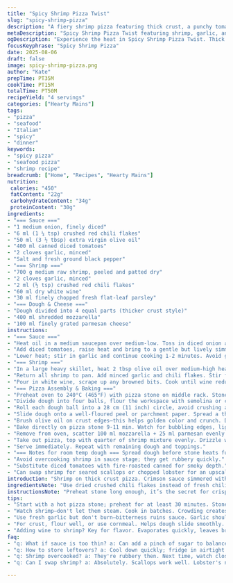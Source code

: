 ```yaml
---
title: "Spicy Shrimp Pizza Twist"
slug: "spicy-shrimp-pizza"
description: "A fiery shrimp pizza featuring thick crust, a punchy tomato sauce with chili flakes and fresh herbs, topped with sautéed shrimp infused with garlic and white wine. Uses mozzarella and a blend of parmesan for a sharper finish. The dough is portioned for medium pizzas with a cornmeal dusted crust baked on a hot pizza stone. Step-by-step guide prioritizes look, smell, and texture cues for doneness. Substitute shrimp with scallops or firm fish for variation. Slightly adjusted timing and ingredient proportions create balance without losing bite."
metaDescription: "Spicy Shrimp Pizza Twist featuring shrimp, garlic, and chili flakes. A fiery take on pizza with a thick, crispy crust."
ogDescription: "Experience the heat in Spicy Shrimp Pizza Twist. Thick crust, fiery garlic shrimp, punchy sauce. Ready in under an hour."
focusKeyphrase: "Spicy Shrimp Pizza"
date: 2025-08-06
draft: false
image: spicy-shrimp-pizza.png
author: "Kate"
prepTime: PT35M
cookTime: PT15M
totalTime: PT50M
recipeYield: "4 servings"
categories: ["Hearty Mains"]
tags:
- "pizza"
- "seafood"
- "Italian"
- "spicy"
- "dinner"
keywords:
- "spicy pizza"
- "seafood pizza"
- "shrimp recipe"
breadcrumb: ["Home", "Recipes", "Hearty Mains"]
nutrition: 
 calories: "450"
 fatContent: "22g"
 carbohydrateContent: "34g"
 proteinContent: "30g"
ingredients:
- "=== Sauce ==="
- "1 medium onion, finely diced"
- "6 ml (1 ¼ tsp) crushed red chili flakes"
- "50 ml (3 ½ tbsp) extra virgin olive oil"
- "400 ml canned diced tomatoes"
- "2 cloves garlic, minced"
- "Salt and fresh ground black pepper"
- "=== Shrimp ==="
- "700 g medium raw shrimp, peeled and patted dry"
- "2 cloves garlic, minced"
- "2 ml (½ tsp) crushed red chili flakes"
- "60 ml dry white wine"
- "30 ml finely chopped fresh flat-leaf parsley"
- "=== Dough & Cheese ==="
- "Dough divided into 4 equal parts (thicker crust style)"
- "400 ml shredded mozzarella"
- "100 ml finely grated parmesan cheese"
instructions:
- "=== Sauce ==="
- "Heat oil in a medium saucepan over medium-low. Toss in diced onion and crushed chili flakes. The sizzle should be gentle, not burning. Stir occasionally, cook until onion softens and edges turn translucent, around 7-8 minutes. Season lightly with salt and pepper early to draw out moisture."
- "Add diced tomatoes, raise heat and bring to a gentle but lively simmer. Watch for tomato juices bubbling and slight thickening—about 8-10 minutes."
- "Lower heat; stir in garlic and continue cooking 1-2 minutes. Avoid garlic browning or bitterness. Let sauce cool slightly, taste and adjust salt, pepper, even a pinch of sugar if too acidic. Set aside."
- "=== Shrimp ==="
- "In a large heavy skillet, heat 2 tbsp olive oil over medium-high heat until shimmering. Add shrimp in batches to avoid crowding; when shrimp curl tight, edges turn pink and opaque, flip once—each side 1-1.5 minutes max."
- "Return all shrimp to pan. Add minced garlic and chili flakes. Stir for about 1 minute to infuse flavors without burning garlic."
- "Pour in white wine, scrape up any browned bits. Cook until wine reduces halfway, about 2-3 minutes, sauce thickens slightly. Toss in parsley, season with salt and pepper to taste. Remove from heat, keep warm."
- "=== Pizza Assembly & Baking ==="
- "Preheat oven to 240°C (465°F) with pizza stone on middle rack. Stone must be hot enough—at least 30 minutes preheated to ensure bottom crust crisps properly."
- "Divide dough into four balls, flour the workspace with semolina or cornmeal—acts like tiny ball bearings allowing easy slide on stone."
- "Roll each dough ball into a 28 cm (11 inch) circle, avoid crushing air pockets in dough; airiness here is key."
- "Slide dough onto a well-floured peel or parchment paper. Spread a thin layer of sauce over dough using back of a spoon, leave edges bare for crust rise."
- "Brush olive oil on crust edges—this helps golden color and crunch. Do not overload sauce; soggy bottoms kill the experience."
- "Bake directly on pizza stone 9-11 min. Watch for bubbling edges, light golden hue, and crisp bottom—the tell."
- "Remove from oven, scatter 100 ml mozzarella + 25 ml parmesan evenly. Pop back into oven 1.5-2 min; cheese should just melt, not brown excessively."
- "Take out pizza, top with quarter of shrimp mixture evenly. Drizzle with a little olive oil for gloss and moisture."
- "Serve immediately. Repeat with remaining dough and toppings."
- "=== Notes for room temp dough === Spread dough before stone heats fully, speedier bake and air pockets bloom rather than shrink."
- "Avoid overcooking shrimp in sauce stage; they get rubbery quickly."
- "Substitute diced tomatoes with fire-roasted canned for smoky depth."
- "Can swap shrimp for seared scallops or chopped lobster for an upscale twist."
introduction: "Shrimp on thick crust pizza. Crimson sauce simmered with chili that bites just right. Not timid, but not reckless heat. Garlic, white wine in shrimp pan sings when the wine hits the heat; sharp herbal parsley chops through richness. Cheese stands back, mozzarella soft melting, parmesan adding sharp spark. Cornmeal on the peel—prevents stick. Pizza stone hot. Dough rolled thick not thin—chewy, with a crackling crust edge. Timing's rhythm—not clock, but feel. Watch bubbles, scent of caramelizing onion, shrimp pink and tight. Tweak with roasted tomatoes or fresh seafood swap; it’s rigid enough method to follow, flexible enough to improvise. No soggy regret here. Only bite and heat and crunch."
ingredientsNote: "Use dried crushed chili flakes instead of fresh chili—a steadier heat that doesn’t overwhelm. Onion slowly sweated draws out natural sweetness, anchors the sauce. A pinch of sugar can fix tomato acidity if needed; taste before adding. Fresh garlic in both sauce and shrimp delivers brightness but mustn’t burn—burnt garlic kills, imparts bitterness. Oil quality matters here—extra virgin for sauce and finishing; olive oil adds flavor and browning. Shrimp must be dry to sear properly; wet shrimp steam and rubberize. White wine optional but important—alcohol evaporates leaving a gentle acidic brightness. Parsley is fresh cut, added last to preserve that herbal snap. Cheese mix balances melt and bite. Dough—use your favorite thick crust recipe, refrigerated preferably for better structure and flavor."
instructionsNote: "Preheat stone long enough, it’s the secret for crisp bottom crust. Don’t skimp on flouring peel—cornmeal is a great alternative to regular flour, prevents sticking and adds subtle crunch. Watch sauce bubbling and thickness; too thin leaves soggy base. Shrimp cooks fast, watch edges turn from translucent to opaque and curl tight; overdone shrinks and toughens. Do shrimp searing in batches—crowding drops pan heat, causes steaming not frying. Adding wine after garlic prevents burning garlic but captures fond from shrimp. When topping pizza, thinner sauce spread means better control, prevents sogginess. Baking pizza—look for bubbling cheese, slightly golden crust edges, firm base—test by gently lifting with peel to check underside. Cheese melts quickly; watch closely to avoid burning. Adding shrimp after cheese keeps them fresher and avoids rubbery textures from extended baking. Final drizzle of olive oil brightens flavors and adds gloss."
tips:
- "Start with a hot pizza stone; preheat for at least 30 minutes. Stone needs to absorb heat. Check for bubbling, golden edges."
- "Watch shrimp—don't let them steam. Cook in batches. Crowding creates watery mess. Look for pink edges that sizzle. Flip quick."
- "Use fresh garlic but don't burn—bitterness ruins sauce. Garlic should soften and release aroma, then you add tomatoes. Balance flavor."
- "For crust, flour well, or use cornmeal. Helps dough slide smoothly. Crust should rise up nicely; look for golden color and airy bite."
- "Adding wine to shrimp? Key for flavor. Evaporates quickly, leaves brightness. Cook until liquid reduces, look for slightly thickened sauce."
faq:
- "q: What if sauce is too thin? a: Can add a pinch of sugar to balance acidity. Or cook longer. Watch it bubble. Adjust seasoning too."
- "q: How to store leftovers? a: Cool down quickly; fridge in airtight container. Can freeze for later. Just reheat gently to avoid toughness."
- "q: Shrimp overcooked? a: They're rubbery then. Next time, watch closely. Remove when just pink, curl tight. Perfection is about timing."
- "q: Can I swap shrimp? a: Absolutely. Scallops work well. Lobster's nice treat too. Adjust cooking times—you want them seared not steamed."

---
```


